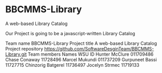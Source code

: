 # BBCMMS-Library
A web-based Library Catalog

Our Project is going to be a javascript-written Library Catalog 

Team name	BBCMMS-Library
Project title 	A web-based Library Catalog
Project repository	https://github.com/SoftwareDesginTeam/BBCMMS-Library.git
Team members	Names	WSU ID
	Hunter McClure	011709486
	Chase Conaway	11728496
	Marcel Mukundi	011737209
	Gurpuneet Bassi	11727715
	Chinzorig Batgerel	11736497
	Jocelyn Strmec	11719133

